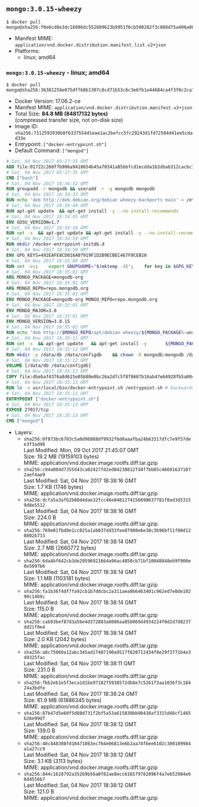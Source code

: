 ## `mongo:3.0.15-wheezy`

```console
$ docker pull mongo@sha256:f0e8cd8e3dc16086dc552609623b9951f6cb500282f3c808d75a406a08b999a9
```

-	Manifest MIME: `application/vnd.docker.distribution.manifest.list.v2+json`
-	Platforms:
	-	linux; amd64

### `mongo:3.0.15-wheezy` - linux; amd64

```console
$ docker pull mongo@sha256:36381258e075dffb8b1307c8cd71b53c6c3e6fb1e44684ca4f3f0c2ca7ea1deb
```

-	Docker Version: 17.06.2-ce
-	Manifest MIME: `application/vnd.docker.distribution.manifest.v2+json`
-	Total Size: **84.8 MB (84817132 bytes)**  
	(compressed transfer size, not on-disk size)
-	Image ID: `sha256:7312593938b8f6337554d1eae1ac2befcc5fc29243d1fd72584d41ee5cdad33e`
-	Entrypoint: `["docker-entrypoint.sh"]`
-	Default Command: `["mongod"]`

```dockerfile
# Sat, 04 Nov 2017 05:27:35 GMT
ADD file:01722c260f7b906a9418654b45a70341a85bbfcd1ecdda1b3dbab312cacbc174 in / 
# Sat, 04 Nov 2017 05:27:35 GMT
CMD ["bash"]
# Sat, 04 Nov 2017 18:34:32 GMT
RUN groupadd -r mongodb && useradd -r -g mongodb mongodb
# Sat, 04 Nov 2017 18:34:33 GMT
RUN echo 'deb http://deb.debian.org/debian wheezy-backports main' > /etc/apt/sources.list.d/backports.list
# Sat, 04 Nov 2017 18:34:44 GMT
RUN apt-get update 	&& apt-get install -y --no-install-recommends 		ca-certificates 		jq 		numactl 		procps 	&& rm -rf /var/lib/apt/lists/*
# Sat, 04 Nov 2017 18:34:45 GMT
ENV GOSU_VERSION=1.7
# Sat, 04 Nov 2017 18:34:58 GMT
RUN set -x 	&& apt-get update && apt-get install -y --no-install-recommends wget && rm -rf /var/lib/apt/lists/* 	&& wget -O /usr/local/bin/gosu "https://github.com/tianon/gosu/releases/download/$GOSU_VERSION/gosu-$(dpkg --print-architecture)" 	&& wget -O /usr/local/bin/gosu.asc "https://github.com/tianon/gosu/releases/download/$GOSU_VERSION/gosu-$(dpkg --print-architecture).asc" 	&& export GNUPGHOME="$(mktemp -d)" 	&& gpg --keyserver ha.pool.sks-keyservers.net --recv-keys B42F6819007F00F88E364FD4036A9C25BF357DD4 	&& gpg --batch --verify /usr/local/bin/gosu.asc /usr/local/bin/gosu 	&& rm -r "$GNUPGHOME" /usr/local/bin/gosu.asc 	&& chmod +x /usr/local/bin/gosu 	&& gosu nobody true 	&& apt-get purge -y --auto-remove wget
# Sat, 04 Nov 2017 18:34:59 GMT
RUN mkdir /docker-entrypoint-initdb.d
# Sat, 04 Nov 2017 18:34:59 GMT
ENV GPG_KEYS=492EAFE8CD016A07919F1D2B9ECBEC467F0CEB10
# Sat, 04 Nov 2017 18:35:00 GMT
RUN set -ex; 	export GNUPGHOME="$(mktemp -d)"; 	for key in $GPG_KEYS; do 		gpg --keyserver ha.pool.sks-keyservers.net --recv-keys "$key"; 	done; 	gpg --export $GPG_KEYS > /etc/apt/trusted.gpg.d/mongodb.gpg; 	rm -r "$GNUPGHOME"; 	apt-key list
# Sat, 04 Nov 2017 18:35:01 GMT
ARG MONGO_PACKAGE=mongodb-org
# Sat, 04 Nov 2017 18:35:01 GMT
ARG MONGO_REPO=repo.mongodb.org
# Sat, 04 Nov 2017 18:35:01 GMT
ENV MONGO_PACKAGE=mongodb-org MONGO_REPO=repo.mongodb.org
# Sat, 04 Nov 2017 18:35:01 GMT
ENV MONGO_MAJOR=3.0
# Sat, 04 Nov 2017 18:35:01 GMT
ENV MONGO_VERSION=3.0.15
# Sat, 04 Nov 2017 18:35:02 GMT
RUN echo "deb http://$MONGO_REPO/apt/debian wheezy/${MONGO_PACKAGE%-unstable}/$MONGO_MAJOR main" | tee "/etc/apt/sources.list.d/${MONGO_PACKAGE%-unstable}.list"
# Sat, 04 Nov 2017 18:35:11 GMT
RUN set -x 	&& apt-get update 	&& apt-get install -y 		${MONGO_PACKAGE}=$MONGO_VERSION 		${MONGO_PACKAGE}-server=$MONGO_VERSION 		${MONGO_PACKAGE}-shell=$MONGO_VERSION 		${MONGO_PACKAGE}-mongos=$MONGO_VERSION 		${MONGO_PACKAGE}-tools=$MONGO_VERSION 	&& rm -rf /var/lib/apt/lists/* 	&& rm -rf /var/lib/mongodb 	&& mv /etc/mongod.conf /etc/mongod.conf.orig
# Sat, 04 Nov 2017 18:35:12 GMT
RUN mkdir -p /data/db /data/configdb 	&& chown -R mongodb:mongodb /data/db /data/configdb
# Sat, 04 Nov 2017 18:35:12 GMT
VOLUME [/data/db /data/configdb]
# Sat, 04 Nov 2017 18:35:12 GMT
COPY file:dbebaf4376a8d615e05b80e0bc26a2dfc5f8f8687b16ab47e64928fb5a00498d in /usr/local/bin/ 
# Sat, 04 Nov 2017 18:35:13 GMT
RUN ln -s usr/local/bin/docker-entrypoint.sh /entrypoint.sh # backwards compat
# Sat, 04 Nov 2017 18:35:13 GMT
ENTRYPOINT ["docker-entrypoint.sh"]
# Sat, 04 Nov 2017 18:35:13 GMT
EXPOSE 27017/tcp
# Sat, 04 Nov 2017 18:35:13 GMT
CMD ["mongod"]
```

-	Layers:
	-	`sha256:0f873bc6703c5a0d96888df9932f6d8aaafba24b63317dfc7e9f57dee3f3ad98`  
		Last Modified: Mon, 09 Oct 2017 21:45:07 GMT  
		Size: 19.2 MB (19159103 bytes)  
		MIME: application/vnd.docker.image.rootfs.diff.tar.gzip
	-	`sha256:c94a004d7355d43ca02427fd2ed84230812fd4f7bb85c466916371072aef4ae9`  
		Last Modified: Sat, 04 Nov 2017 18:38:16 GMT  
		Size: 1.7 KB (1746 bytes)  
		MIME: application/vnd.docker.image.rootfs.diff.tar.gzip
	-	`sha256:dcfa5a3afb2b88d4dae32fcc46e8401274156698637781f0ad3d53159d8e5512`  
		Last Modified: Sat, 04 Nov 2017 18:38:16 GMT  
		Size: 224.0 B  
		MIME: application/vnd.docker.image.rootfs.diff.tar.gzip
	-	`sha256:769e01fbd0e1cc025a1ab037dd33fee87980e6e38c3b96bf11f00d120802b733`  
		Last Modified: Sat, 04 Nov 2017 18:38:14 GMT  
		Size: 2.7 MB (2660772 bytes)  
		MIME: application/vnd.docker.image.rootfs.diff.tar.gzip
	-	`sha256:6da4bf642cb3de29596921664a96ac4858cb71bf10048848eb9f900e0e5097b6`  
		Last Modified: Sat, 04 Nov 2017 18:38:14 GMT  
		Size: 1.1 MB (1103181 bytes)  
		MIME: application/vnd.docker.image.rootfs.diff.tar.gzip
	-	`sha256:fa1b36f4df7fa92cb1b7ddcbc2a311aea866463401c962ed7e0de10290c1469c`  
		Last Modified: Sat, 04 Nov 2017 18:38:14 GMT  
		Size: 115.0 B  
		MIME: application/vnd.docker.image.rootfs.diff.tar.gzip
	-	`sha256:cab03bef87d3a5be4d372883a0886aa85b069d4934224f0d2d7d8237dd21f0e4`  
		Last Modified: Sat, 04 Nov 2017 18:38:14 GMT  
		Size: 2.0 KB (2042 bytes)  
		MIME: application/vnd.docker.image.rootfs.diff.tar.gzip
	-	`sha256:a8c75060a12abc345ad17407190a9517f620712434f8e29f3771b4e3d9325fac`  
		Last Modified: Sat, 04 Nov 2017 18:38:11 GMT  
		Size: 231.0 B  
		MIME: application/vnd.docker.image.rootfs.diff.tar.gzip
	-	`sha256:fbb2eb1e5f3eca1d1be97182f5938572db8e7c5261f3aa1036f3c18424a3bdfe`  
		Last Modified: Sat, 04 Nov 2017 18:38:24 GMT  
		Size: 61.9 MB (61886345 bytes)  
		MIME: application/vnd.docker.image.rootfs.diff.tar.gzip
	-	`sha256:87b47d5e60f5d08d731f2bf5a53a615830bb90438af3315d48cf1465b26e99df`  
		Last Modified: Sat, 04 Nov 2017 18:38:12 GMT  
		Size: 139.0 B  
		MIME: application/vnd.docker.image.rootfs.diff.tar.gzip
	-	`sha256:40c448308fd10471083ec764e06813e6b2aa74fbee6102c300189984a1a27cc9`  
		Last Modified: Sat, 04 Nov 2017 18:38:12 GMT  
		Size: 3.1 KB (3113 bytes)  
		MIME: application/vnd.docker.image.rootfs.diff.tar.gzip
	-	`sha256:844c1628792a35269b56a0f82ae8ecc616579782896f4a7e652984e60d4556b7`  
		Last Modified: Sat, 04 Nov 2017 18:38:12 GMT  
		Size: 121.0 B  
		MIME: application/vnd.docker.image.rootfs.diff.tar.gzip
